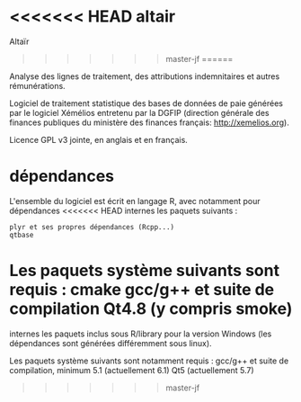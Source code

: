 <<<<<<< HEAD
altair
=======
Altaïr
>>>>>>> master-jf
======
 
 Analyse des lignes de traitement, des attributions indemnitaires et autres rémunérations.
 
 Logiciel de traitement statistique des bases de données de paie générées par le logiciel
 Xémélios entretenu par la DGFIP (direction générale des finances publiques du ministère
 des finances français: http://xemelios.org). 
 
 Licence GPL v3 jointe, en anglais et en français.
 

dépendances
===========

 L'ensemble du logiciel est écrit en langage R, avec notamment pour dépendances 
<<<<<<< HEAD
 internes les paquets suivants :
  
    plyr et ses propres dépendances (Rcpp...)
    qtbase
    
 Les paquets système suivants sont requis :
    cmake
    gcc/g++ et suite de compilation
    Qt4.8 (y compris smoke)
=======
 internes les paquets inclus sous R/library pour la version Windows (les dépendances sont 
 générées différemment sous linux).
    
 Les paquets système suivants sont notamment requis :
    gcc/g++ et suite de compilation, minimum 5.1 (actuellement 6.1)
    Qt5 (actuellement 5.7)
>>>>>>> master-jf

